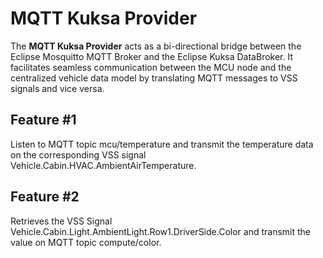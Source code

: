 <!-- SPDX-License-Identifier: Apache-2.0 -->
# MQTT Kuksa Provider

The **MQTT Kuksa Provider** acts as a bi-directional bridge between the Eclipse Mosquitto MQTT Broker and the Eclipse Kuksa DataBroker. It facilitates seamless communication between the MCU node and the centralized vehicle data model by translating MQTT messages to VSS signals and vice versa.

## Feature #1

Listen to MQTT topic mcu/temperature and transmit the temperature data on the corresponding VSS signal Vehicle.Cabin.HVAC.AmbientAirTemperature.

## Feature #2

Retrieves the VSS Signal Vehicle.Cabin.Light.AmbientLight.Row1.DriverSide.Color and transmit the value on MQTT topic compute/color.